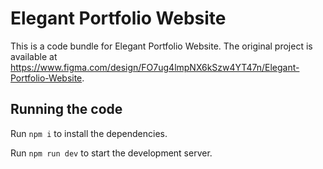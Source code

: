 
  # Elegant Portfolio Website

  This is a code bundle for Elegant Portfolio Website. The original project is available at https://www.figma.com/design/FO7ug4lmpNX6kSzw4YT47n/Elegant-Portfolio-Website.

  ## Running the code

  Run `npm i` to install the dependencies.

  Run `npm run dev` to start the development server.
  
